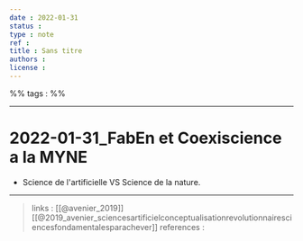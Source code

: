 ```yaml
---
date : 2022-01-31
status : 
type : note
ref : 
title : Sans titre
authors : 
license : 
---
```


%% tags : %% 

---

2022-01-31_FabEn et Coexiscience a la MYNE
===

- Science de l'artificielle VS Science de la nature. 


---
> links : [[@avenier_2019]] [[@2019_avenier_sciencesartificielconceptualisationrevolutionnairesciencesfondamentalesparachever]]
> references : 